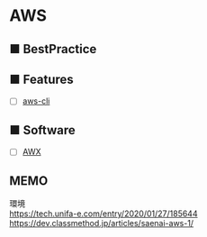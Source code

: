 # AWS
## ■ BestPractice
## ■ Features
- [ ] [aws-cli](https://github.com/thetaru/memorandum/tree/master/Cloud/AWS/aws-cli)
## ■ Software
- [ ] [AWX](https://github.com/thetaru/memorandum/tree/master/Cloud/AWS/awx)

## MEMO
環境  
https://tech.unifa-e.com/entry/2020/01/27/185644  
https://dev.classmethod.jp/articles/saenai-aws-1/
